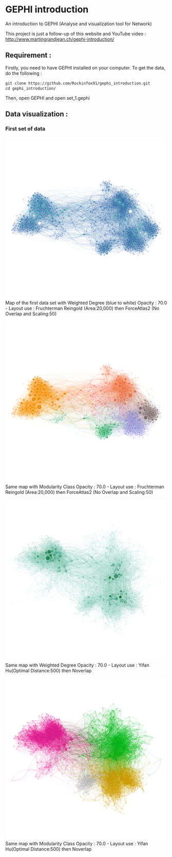 # GEPHI introduction
An introduction to GEPHI (Analyse and visualization tool for Network)

This project is just a follow-up of this website and YouTube video :
http://www.martingrandjean.ch/gephi-introduction/
## Requirement :

Firstly, you need to have GEPHI installed on your computer.
To get the data, do the following :
```
git clone https://github.com/Rockinfox91/gephi_introduction.git
cd gephi_introduction/
``` 

Then, open GEPHI and open set_1.gephi

## Data visualization :

### First set of data

![](/docs/Graph_dataset1_1.png?raw=true)
Map of the first data set with Weighted Degree (blue to white)
Opacity : 70.0 - Layout use : Fruchterman Reingold (Area:20,000) then ForceAtlas2 (No Overlap and Scaling:50)


![](/docs/Graph_dataset1_2.png?raw=true)
Same map with Modularity Class
Opacity : 70.0 - Layout use : Fruchterman Reingold (Area:20,000) then ForceAtlas2 (No Overlap and Scaling:50)

![](/docs/Graph_dataset1_3.png?raw=true)
Same map with Weighted Degree
Opacity : 70.0 - Layout use : Yifan Hu(Optimal Distance:500) then  Noverlap

![](/docs/Graph_dataset1_4.png?raw=true)
Same map with Modularity Class
Opacity : 70.0 - Layout use : Yifan Hu(Optimal Distance:500) then  Noverlap